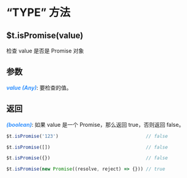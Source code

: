 # “TYPE” 方法

## $t.isPromise(value)

检查 value 是否是 Promise 对象

## 参数

<i style="color: #3492ff;font-weight: 700;">value (Any)</i>: 要检查的值。

## 返回

<i style="color: #3492ff;font-weight: 700;">(boolean)</i>: 如果 value 是一个 Promise，那么返回 true，否则返回 false。

```javascript
$t.isPromise('123')                                // false

$t.isPromise([])                                   // false

$t.isPromise({})                                   // false

$t.isPromise(new Promise((resolve, reject) => {})) // true
```
